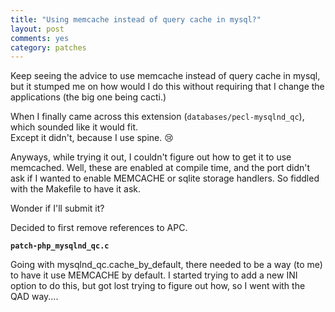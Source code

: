 ```yaml
---
title: "Using memcache instead of query cache in mysql?"
layout: post
comments: yes
category: patches
---
```


Keep seeing the advice to use memcache instead of query cache in mysql, but
it stumped me on how would I do this without requiring that I change the
applications (the big one being cacti.)

When I finally came across this extension (`databases/pecl-mysqlnd_qc`), which
sounded like it would fit.  
Except it didn't, because I use spine. :cry:

Anyways, while trying it out, I couldn't figure out how to get it to use
memcached.  Well, these are enabled at compile time, and the port didn't
ask if I wanted to enable MEMCACHE or sqlite storage handlers.  So fiddled
with the Makefile to have it ask.

Wonder if I'll submit it?

Decided to first remove references to APC.

**`patch-php_mysqlnd_qc.c`**

Going with mysqlnd_qc.cache_by_default, there needed to be a way (to me) to have
it use MEMCACHE by default.  I started trying to add a new INI option to do
this, but got lost trying to figure out how, so I went with the QAD way....
